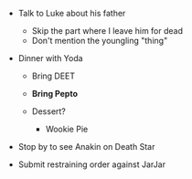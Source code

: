 

- Talk to Luke about his father

    * Skip the part where I leave him for dead

    - Don't mention the youngling "thing"

- Dinner with Yoda

    - Bring DEET

    - **Bring Pepto**

    - Dessert?

        * Wookie Pie

- Stop by to see Anakin on Death Star

- Submit restraining order against JarJar